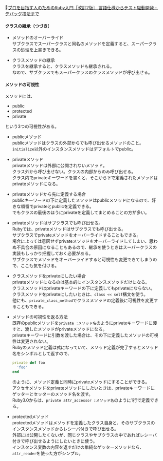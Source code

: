 
📖[プロを目指す人のためのRuby入門［改訂2版］ 言語仕様からテスト駆動開発・デバッグ技法まで](https://gihyo.jp/book/2021/978-4-297-12437-3)

#### クラスの継承（つづき）

- メソッドのオーバーライド  
  サブクラスでスーパークラスと同名のメソッドを定義すると、スーパークラスの処理を上書きできる。  

- クラスメソッドの継承  
  クラスを継承すると、クラスメソッドも継承される。  
  なので、サブクラスでもスーパークラスのクラスメソッドが呼び出せる。  

#### メソッドの可視性

メソッドには、
- public
- protected
- private

という3つの可視性がある。  

- publicメソッド  
  publicメソッドはクラスの外部からでも呼び出せるメソッドのこと。  
  `initialize`以外のインスタンスメソッドはデフォルトでpublic。  

- privateメソッド  
  privateメソッドは外部に公開されないメソッド。  
  クラス外から呼び出せない。クラスの内部からのみ呼び出せる。  
  クラス内でprivateキーワードを書くと、そこから下で定義されたメソッドはprivateメソッドになる。  

- privateメソッドから先に定義する場合  
  publicキーワードの下に定義したメソッドはpublicメソッドになるので、好きな順番でprivateとpublicを定義できる。  
  でもクラスの最後のほうにprivateを定義してまとめることの方が多い。  

- privateメソッドはサブクラスでも呼び出せる。  
  Rubyでは、privateメソッドはサブクラスでも呼び出せる。  
  サブクラスでprivateメソッドをオーバーライドすることもできる。  
  場合によっては意図せずprivateメソッドをオーバーライドしてしまい、思わぬ不具合の原因になることもあるので、継承を使うときはスーパークラスの実装もしっかり把握しておく必要がある。  
  サブクラスでメソッドをオーバーライドすると可視性も変更できてしまうので、ここも気を付ける。  

- クラスメソッドをprivateにしたい場合  
  privateメソッドになるのは基本的にインスタンスメソッドだけになる。  
  クラスメソッドはprivateキーワードの下に定義してもprivateにならない。  
  クラスメソッドをprivateにしたいときは、`class << self`構文を使う。  
  他にも、`private_class_method`でクラスメソッドの定義後に可視性を変更することもできる。  

- メソッドの可視性を返る方法  
  既存のpublicメソッドを`private :メソッド名`のようにprivateキーワードに渡すと、渡したメソッドがprivateメソッドになる。  
  privateキーワードに引数を渡した場合は、その下に定義したメソッドの可視性は変更されない。  
  Rubyのメソッド定義は式になっていて、メソッド定義が完了するとメソッド名をシンボルとして返すので、  
  ```ruby  
  private def foo
    'foo'
  end
  ```
  のように、メソッド定義と同時にprivateメソッドにすることができる。  
  アクセサメソッドをprivateメソッドにしたいときは、privateキーワードにゲッターとセッターのメソッド名を渡す。  
  Ruby3.0からは、`private attr_accessor :メソッド名`のように1行で定義できる。  

- protectedメソッド  
  protectedメソッドはメソッドを定義したクラス自身と、そのサブクラスのインスタンスメソッドからレシーバ付きで呼び出せる。  
  外部には公開したくないが、同じクラスやサブクラスの中であればレシーバ付きで呼び出せるようにしたいときに使う。  
  インスタンス変数の内容を返すだけの単純なゲッターメソッドなら、`attr_reader`を使った方がシンプル。  